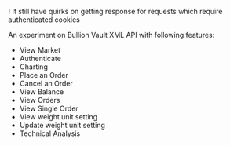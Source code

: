 ! It still have quirks on getting response for requests which require authenticated cookies

An experiment on Bullion Vault XML API with following features: 
* View Market 
* Authenticate
* Charting 
* Place an Order 
* Cancel an Order 
* View Balance 
* View Orders 
* View Single Order 
* View weight unit setting 
* Update weight unit setting 
* Technical Analysis 
